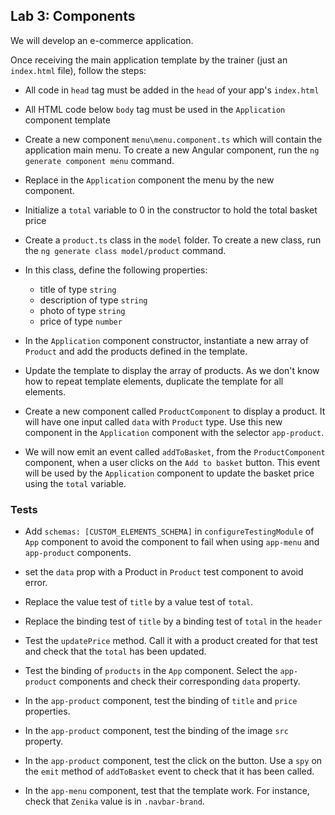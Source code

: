 ## Lab 3: Components

We will develop an e-commerce application.

Once receiving the main application template by the trainer (just an `index.html` file), follow the steps:

- All code in `head` tag must be added in the `head` of your app's `index.html`

- All HTML code below `body` tag must be used in the `Application` component template

- Create a new component `menu\menu.component.ts` which will contain the application main menu. To create a new Angular component, run the `ng generate component menu` command.

- Replace in the `Application` component the menu by the new component.

- Initialize a `total` variable to 0 in the constructor to hold the total basket price

- Create a `product.ts` class in the `model` folder. To create a new class, run the `ng generate class model/product` command.

- In this class, define the following properties:
	- title of type `string`
	- description of type `string`
	- photo of type `string`
	- price of type `number`

- In the `Application` component constructor, instantiate a new array of `Product` and add the products defined in the template.

- Update the template to display the array of products. As we don't know how to repeat template elements, duplicate the template for all elements.

- Create a new component called `ProductComponent` to display a product. It will have one input called `data` with `Product` type. Use this new component in the `Application` component with the selector `app-product`.

- We will now emit an event called `addToBasket`, from the `ProductComponent` component, when a user clicks on the `Add to basket` button. This event will be used by the `Application` component to update the basket price using the `total` variable.

### Tests

- Add `schemas: [CUSTOM_ELEMENTS_SCHEMA]` in `configureTestingModule` of `App` component to avoid the component to fail when using `app-menu` and `app-product` components.

- set the `data` prop with a Product in `Product` test component to avoid error.

- Replace the value test of `title` by a value test of `total`.

- Replace the binding test of `title` by a binding test of `total` in the `header`

- Test the `updatePrice` method. Call it with a product created for that test and check that the `total` has been updated.

- Test the binding of `products` in the `App` component. Select the `app-product` components and check their corresponding `data` property.

- In the `app-product` component, test the binding of `title` and `price` properties.

- In the `app-product` component, test the binding of the image `src` property.

- In the `app-product` component, test the click on the button. Use a `spy` on the `emit` method of `addToBasket` event to check that it has been called.

- In the `app-menu` component, test that the template work. For instance, check that `Zenika` value is in `.navbar-brand`.
